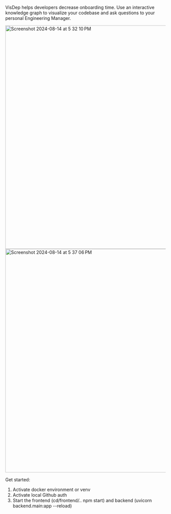 VisDep helps developers decrease onboarding time. Use an interactive knowledge graph to visualize your codebase and ask questions to your personal Engineering Manager. 

<img width="700" alt="Screenshot 2024-08-14 at 5 32 10 PM" src="https://github.com/user-attachments/assets/00cb4199-dcc1-491f-8256-18dc9b90db5f">

<img width="700" alt="Screenshot 2024-08-14 at 5 37 06 PM" src="https://github.com/user-attachments/assets/3961c92b-c057-4563-9835-29be2edf0aeb">

Get started:
1) Activate docker environment or venv
2) Activate local Github auth
3) Start the frontend (cd/frontend/.. npm start) and backend (uvicorn backend.main:app --reload) 
